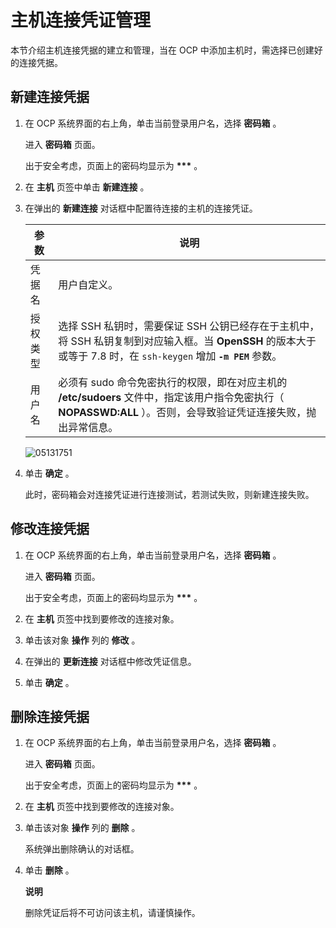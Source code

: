 主机连接凭证管理 
=============================

本节介绍主机连接凭据的建立和管理，当在 OCP 中添加主机时，需选择已创建好的连接凭据。

**新建连接凭据** 
-------------------------------

1. 在 OCP 系统界面的右上角，单击当前登录用户名，选择 **密码箱** 。

   进入 **密码箱** 页面。

   出于安全考虑，页面上的密码均显示为 **\*\*\*** 。
   

2. 在 **主机** 页签中单击 **新建连接** 。

   

3. 在弹出的 **新建连接** 对话框中配置待连接的主机的连接凭证。

   

   |  参数  |                                                       说明                                                        |
   |------|-----------------------------------------------------------------------------------------------------------------|
   | 凭据名  | 用户自定义。                                                                                                          |
   | 授权类型 | 选择 SSH 私钥时，需要保证 SSH 公钥已经存在于主机中，将 SSH 私钥复制到对应输入框。当 **OpenSSH** 的版本大于或等于 7.8 时，在 `ssh-keygen` 增加 **`-m PEM`** 参数。 |
   | 用户名  | 必须有 sudo 命令免密执行的权限，即在对应主机的 **/etc/sudoers** 文件中，指定该用户指令免密执行（ **NOPASSWD:ALL** ）。否则，会导致验证凭证连接失败，抛出异常信息。          |

   

   ![05131751](https://help-static-aliyun-doc.aliyuncs.com/assets/img/zh-CN/6613190261/p273495.png)
   

4. 单击 **确定** 。

   此时，密码箱会对连接凭证进行连接测试，若测试失败，则新建连接失败。
   




修改连接凭据 
---------------------------

1. 在 OCP 系统界面的右上角，单击当前登录用户名，选择 **密码箱** 。

   进入 **密码箱** 页面。

   出于安全考虑，页面上的密码均显示为 **\*\*\*** 。
   

2. 在 **主机** 页签中找到要修改的连接对象。

   

3. 单击该对象 **操作** 列的 **修改** 。

   

4. 在弹出的 **更新连接** 对话框中修改凭证信息。

   

5. 单击 **确定** 。

   




删除连接凭据 
---------------------------

1. 在 OCP 系统界面的右上角，单击当前登录用户名，选择 **密码箱** 。

   进入 **密码箱** 页面。

   出于安全考虑，页面上的密码均显示为 **\*\*\*** 。
   

2. 在 **主机** 页签中找到要修改的连接对象。

   

3. 单击该对象 **操作** 列的 **删除** 。

   系统弹出删除确认的对话框。
   

4. 单击 **删除** 。

   **说明**

   

   删除凭证后将不可访问该主机，请谨慎操作。
   




